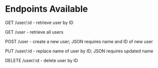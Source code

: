 # Endpoints Available

GET /user/:id - retrieve user by ID

GET /user - retrieve all users

POST /user - create a new user; JSON requires name and ID of new user

PUT /user/:id - replace name of user by ID; JSON requires updated name

DELETE /user/:id - delete user by ID
